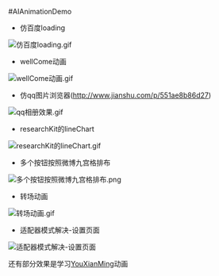#AIAnimationDemo

+ 仿百度loading

![仿百度loading.gif](http://upload-images.jianshu.io/upload_images/1389261-02b39f56c5e297d8.gif?imageMogr2/auto-orient/strip)

+ wellCome动画

![wellCome动画.gif](http://upload-images.jianshu.io/upload_images/1389261-15c61e1b8971b4fb.gif?imageMogr2/auto-orient/strip)

+ 仿qq图片浏览器(http://www.jianshu.com/p/551ae8b86d27)

![qq相册效果.gif](http://upload-images.jianshu.io/upload_images/1389261-f6d26dc0b440d838.gif?imageMogr2/auto-orient/strip)

+ researchKit的lineChart

![researchKit的lineChart.gif](http://upload-images.jianshu.io/upload_images/1389261-f68e9e9f336b3dd5.gif?imageMogr2/auto-orient/strip)

+ 多个按钮按照微博九宫格排布

![多个按钮按照微博九宫格排布.png](http://upload-images.jianshu.io/upload_images/1389261-8bda563235c41e05.png?imageMogr2/auto-orient/strip%7CimageView2/2/w/300)

+ 转场动画

![转场动画.gif](http://upload-images.jianshu.io/upload_images/1389261-5e47afd2d6999f56.gif?imageMogr2/auto-orient/strip)

+ 适配器模式解决-设置页面

![适配器模式解决-设置页面](http://upload-images.jianshu.io/upload_images/1389261-95832670a2f35f77.png?imageMogr2/auto-orient/strip%7CimageView2/2/w/300)


还有部分效果是学习[YouXianMing](https://github.com/YouXianMing)动画
